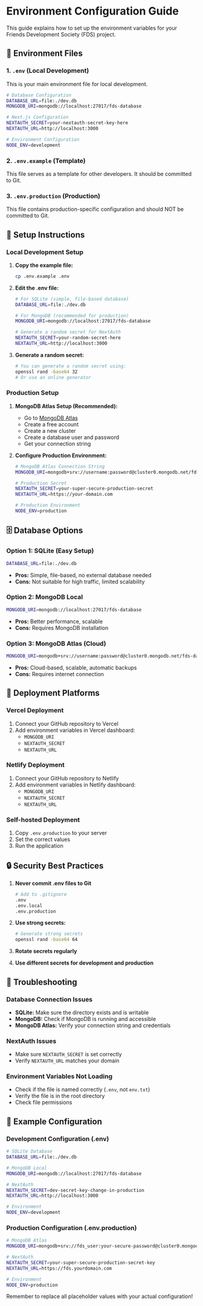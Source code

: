 # Environment Configuration Guide

This guide explains how to set up the environment variables for your Friends Development Society (FDS) project.

## 📁 Environment Files

### 1. `.env` (Local Development)
This is your main environment file for local development.

```bash
# Database Configuration
DATABASE_URL=file:./dev.db
MONGODB_URI=mongodb://localhost:27017/fds-database

# Next.js Configuration
NEXTAUTH_SECRET=your-nextauth-secret-key-here
NEXTAUTH_URL=http://localhost:3000

# Environment Configuration
NODE_ENV=development
```

### 2. `.env.example` (Template)
This file serves as a template for other developers. It should be committed to Git.

### 3. `.env.production` (Production)
This file contains production-specific configuration and should NOT be committed to Git.

## 🔧 Setup Instructions

### Local Development Setup

1. **Copy the example file:**
   ```bash
   cp .env.example .env
   ```

2. **Edit the .env file:**
   ```bash
   # For SQLite (simple, file-based database)
   DATABASE_URL=file:./dev.db
   
   # For MongoDB (recommended for production)
   MONGODB_URI=mongodb://localhost:27017/fds-database
   
   # Generate a random secret for NextAuth
   NEXTAUTH_SECRET=your-random-secret-here
   NEXTAUTH_URL=http://localhost:3000
   ```

3. **Generate a random secret:**
   ```bash
   # You can generate a random secret using:
   openssl rand -base64 32
   # Or use an online generator
   ```

### Production Setup

1. **MongoDB Atlas Setup (Recommended):**
   - Go to [MongoDB Atlas](https://www.mongodb.com/cloud/atlas)
   - Create a free account
   - Create a new cluster
   - Create a database user and password
   - Get your connection string

2. **Configure Production Environment:**
   ```bash
   # MongoDB Atlas Connection String
   MONGODB_URI=mongodb+srv://username:password@cluster0.mongodb.net/fds-database?retryWrites=true&w=majority
   
   # Production Secret
   NEXTAUTH_SECRET=your-super-secure-production-secret
   NEXTAUTH_URL=https://your-domain.com
   
   # Production Environment
   NODE_ENV=production
   ```

## 🗄️ Database Options

### Option 1: SQLite (Easy Setup)
```bash
DATABASE_URL=file:./dev.db
```
- **Pros:** Simple, file-based, no external database needed
- **Cons:** Not suitable for high traffic, limited scalability

### Option 2: MongoDB Local
```bash
MONGODB_URI=mongodb://localhost:27017/fds-database
```
- **Pros:** Better performance, scalable
- **Cons:** Requires MongoDB installation

### Option 3: MongoDB Atlas (Cloud)
```bash
MONGODB_URI=mongodb+srv://username:password@cluster0.mongodb.net/fds-database?retryWrites=true&w=majority
```
- **Pros:** Cloud-based, scalable, automatic backups
- **Cons:** Requires internet connection

## 🚀 Deployment Platforms

### Vercel Deployment
1. Connect your GitHub repository to Vercel
2. Add environment variables in Vercel dashboard:
   - `MONGODB_URI`
   - `NEXTAUTH_SECRET`
   - `NEXTAUTH_URL`

### Netlify Deployment
1. Connect your GitHub repository to Netlify
2. Add environment variables in Netlify dashboard:
   - `MONGODB_URI`
   - `NEXTAUTH_SECRET`
   - `NEXTAUTH_URL`

### Self-hosted Deployment
1. Copy `.env.production` to your server
2. Set the correct values
3. Run the application

## 🔒 Security Best Practices

1. **Never commit .env files to Git**
   ```bash
   # Add to .gitignore
   .env
   .env.local
   .env.production
   ```

2. **Use strong secrets:**
   ```bash
   # Generate strong secrets
   openssl rand -base64 64
   ```

3. **Rotate secrets regularly**
4. **Use different secrets for development and production**

## 🐛 Troubleshooting

### Database Connection Issues
- **SQLite:** Make sure the directory exists and is writable
- **MongoDB:** Check if MongoDB is running and accessible
- **MongoDB Atlas:** Verify your connection string and credentials

### NextAuth Issues
- Make sure `NEXTAUTH_SECRET` is set correctly
- Verify `NEXTAUTH_URL` matches your domain

### Environment Variables Not Loading
- Check if the file is named correctly (`.env`, not `env.txt`)
- Verify the file is in the root directory
- Check file permissions

## 📝 Example Configuration

### Development Configuration (.env)
```bash
# SQLite Database
DATABASE_URL=file:./dev.db

# MongoDB Local
MONGODB_URI=mongodb://localhost:27017/fds-database

# NextAuth
NEXTAUTH_SECRET=dev-secret-key-change-in-production
NEXTAUTH_URL=http://localhost:3000

# Environment
NODE_ENV=development
```

### Production Configuration (.env.production)
```bash
# MongoDB Atlas
MONGODB_URI=mongodb+srv://fds_user:your-secure-password@cluster0.mongodb.net/fds-database?retryWrites=true&w=majority

# NextAuth
NEXTAUTH_SECRET=your-super-secure-production-secret-key
NEXTAUTH_URL=https://fds.yourdomain.com

# Environment
NODE_ENV=production
```

Remember to replace all placeholder values with your actual configuration!